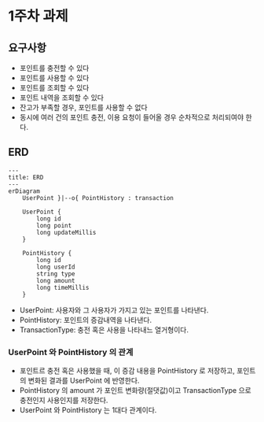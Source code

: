 # 1주차 과제

## 요구사항

* 포인트를 충전할 수 있다
* 포인트를 사용할 수 있다
* 포인트를 조회할 수 있다
* 포인트 내역을 조회할 수 있다
* 잔고가 부족할 경우, 포인트를 사용할 수 없다
* 동시에 여러 건의 포인트 충전, 이용 요청이 들어올 경우 순차적으로 처리되여야 한다.

## ERD
```mermaid
---
title: ERD
---
erDiagram
    UserPoint }|--o{ PointHistory : transaction

    UserPoint {
        long id
        long point
        long updateMillis
    }
    
    PointHistory {
        long id
        long userId
        string type
        long amount
        long timeMillis
    }
```
* UserPoint: 사용자와 그 사용자가 가지고 있는 포인트를 나타낸다.
* PointHistory: 포인트의 증감내역을 나타낸다.
* TransactionType: 충전 혹은 사용을 나타내느 열거형이다.

### UserPoint 와 PointHistory 의 관계
* 포인트르 충전 혹은 사용했을 때, 이 증감 내용을 PointHistory 로 저장하고, 포인트의 변화된 결과를 UserPoint 에 반영한다.
* PointHistory 의 amount 가 포인트 변화량(절댓값)이고 TransactionType 으로 충전인지 사용인지를 저장한다.
* UserPoint 와 PointHistory 는 1대다 관계이다.
